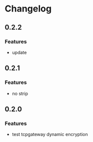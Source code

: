# Changelog

## 0.2.2
### Features
* update

## 0.2.1
### Features
* no strip

## 0.2.0
### Features
* test tcpgateway dynamic encryption